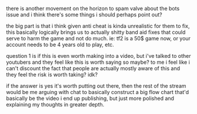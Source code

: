 there is another movement on the horizon to spam valve about the bots issue and i think there's some things i should perhaps point out?

the big part is that i think given anti cheat is kinda unrealistic for them to fix, this basically logically brings us to actually shitty band aid fixes that could serve to harm the game and not do much. ie: tf2 is a 50$ game now, or your account needs to be 4 years old to play, etc.

question 1 is if this is even worth making into a video, but i've talked to other youtubers and they feel like this is worth saying so maybe? to me i feel like i can't discount the fact that people are actually mostly aware of this and they feel the risk is worth taking? idk?

if the answer is yes it's worth putting out there, then the rest of the stream would be me arguing with chat to basically construct a big flow chart that'd basically be the video i end up publishing, but just more polished and explaining my thoughts in greater depth. 
